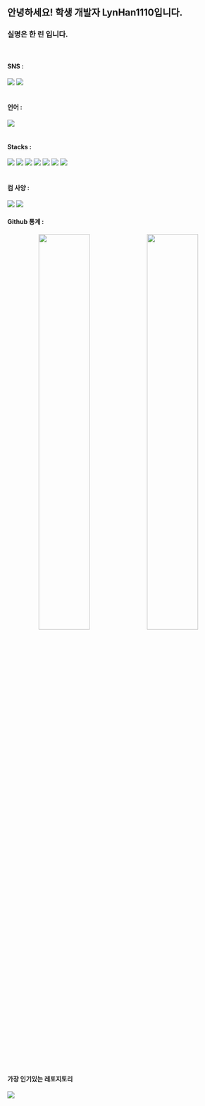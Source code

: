<h2>안녕하세요! 학생 개발자 LynHan1110입니다.</h2>
<h3>  실명은 한 린 입니다.</h3>

  <br />
   <h4>SNS :</h4> 
  <img src="https://img.shields.io/badge/Discord-5865F2?style=flat-square&logo=discord&logoColor=white"></img>
  <img src="https://discord.c99.nl/widget/theme-1/1000315891898138634.png" style="border-radius: 10%;" />
<br /><br />
<h4>언어 : </h4>
<img src="https://github-readme-stats.vercel.app/api/top-langs/?username=LynHan1110" />
<br />
<br />
<h4>Stacks : </h4>
<img src="https://img.shields.io/badge/HTML-E34F26?style=flat-square&logo=HTML5&logoColor=white"></img>
<img src="https://img.shields.io/badge/CSS-1572B6?style=flat-square&logo=CSS3&logoColor=white"></img>
<img src="https://img.shields.io/badge/JavaScript-F7DF1E?style=flat-square&logo=Javascript&logoColor=white"></img>
<img src="https://img.shields.io/badge/Node.js-339933?style=flat-square&logo=Node.js&logoColor=white"></img>
<img src="https://img.shields.io/badge/PHP-777BB4?style=flat-square&logo=PHP&logoColor=white"></img>
<img src="https://img.shields.io/badge/Netlify-00C7B7?style=flat-square&logo=Netlify&logoColor=white"></img>
<img src="https://img.shields.io/badge/-%ED%95%9C%EA%B5%AD%EB%A7%90-blue"/>
<br />
<br />
<h4>컴 사양 : </h4>
<img src="https://img.shields.io/badge/I Mac-d9d9d9?style=for-the-badge&logo=apple&logoColor=white"></img>
<img src="https://img.shields.io/badge/MacOS-000000?style=for-the-badge&logo=MacOS&logoColor=white"></img>
<h4>Github 통계 : </h4>
<p align="center">
<img src="https://github-readme-stats.vercel.app/api?username=LynHan1110&theme=gotham&show_icons=true&count_private=true&hide_border=true"  width="48%"/>
<img src="https://github-readme-streak-stats.herokuapp.com?user=LynHan1110&theme=gotham&hide_border=true&date_format=M%20j%5B%2C%20Y%5D"  width="48%"/>
<br /><br />
  <h4>가장 인기있는 레포지토리</h4>
<img src="https://github-readme-stats.vercel.app/api/pin/?username=LynHan1110&repo=BibleProject" />
</p>
<br />
<br />

